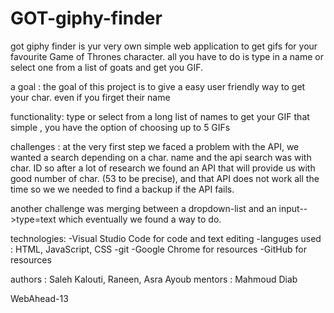 # GOT-giphy-finder

got giphy finder is yur very own simple web application to get gifs for your favourite Game of Thrones character.
all you have to do is type in a name or select one from a list of goats and get you GIF.

a goal : the goal of this project is to give a easy user friendly way to get your char. even if you firget their name

functionality: type or select from a long list of names to get your GIF that simple , you have the option of choosing up to 5 GIFs

challenges : at the very first step we faced a problem with the API, we wanted a search depending on a char. name and the api search was with char. ID so after a lot of research we found an API that will provide us with good number of char. (53 to be precise), and that API does not work all the time so we we needed to find a backup if the API fails.

another challenge was merging between a dropdown-list and an input-->type=text which eventually we found a way to do.

technologies:
-Visual Studio Code for code and text editing
-languges used : HTML, JavaScript, CSS
-git
-Google Chrome for resources
-GitHub for resources

authors : Saleh Kalouti, Raneen, Asra Ayoub
mentors : Mahmoud Diab

WebAhead-13
